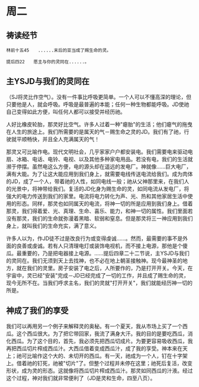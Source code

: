 # 周二

## 祷读经节
```
林前十五45　　......末后的亚当成了赐生命的灵。

提后四22　　愿主与你的灵同在......。
```

## 主YSJD与我们的灵同在

（SJ将灵比作空气）。没有一件事比呼吸更简单。一个人可以不懂高深的理论，但只要他是人，就会呼吸。呼吸是最普遍的本能；任何一种生物都能呼吸。JD使祂自己变得如此方便，叫任何人都可以接受并经历祂。

人好比橡皮轮胎，那灵好比空气。许多人过着一种"瘪胎"的生活；他们瘪气的拖曳在人生的旅途上。我们所需要的是属天的气－赐生命之灵的JD。我们有了祂，行驶就平顺畅快，并且全人充满属天的气！

那灵又可比喻作电。现代文明社会，几乎家家户户都安装电。我们需要电来驱动电扇、冰箱、电话、电铃、电视、以及其他多种家电用品。若没有电，我们的生活就濒于停摆。虽然电这么方便，电的源头却在遥远的发电厂。神就像......巨大电厂，满有大能。为了让这大能应用到我们身上，就需要电线传送电流给我们。成为肉体的JD，成了一个人，带着祂的人性，如同电线一般；祂从父神那里来，在我们人的光景中，将神带给我们。复活的JD化身为赐生命的灵，如同电流从发电厂，将强大的电力传送到我们的家里。电流将电力转化为声、光、热和其他家居生活中使用的形态。同样，那灵也如同属天的电流，将神一切的所是应用到我们身上。借着那灵，我们得着爱、光、真理、生命、喜乐、能力，和神一切的属性。我们里面若没有那灵，我们的生命就弥漫着黑暗、软弱和窒息。但是那灵将三一神应用到我们身上，就叫我们的生命充实，满了意义。

许多人以为，作JD徒不过是改良行为或变得虔诚......。然而，最需要的事不是外面的良善或虔诚。若有人只清理电灯或装饰电视机，而不接上电源，那他是个傻瓜。最重要的，乃是把电器接上电源。......提后四章二十二节说，主YSJD与我们的灵同在。我们无须到天上去找神，也不必在地上朝圣接触神。现今最神圣的地方，就在我们的灵里。房子安装了电之后，人所要作的，乃是打开开关。今天，在宇宙中，灵已经"安装"完成－JD已经完成了一切的工作，并且成了赐生命的灵，现今无所不在。当我们呼求主名，我们的灵就"打开开关"，我们就能经历神一切的所是。

## 神成了我们的享受

我们可以再用另一个例子来解释灵的奥秘。有一个夏天，我从市场上买了一个西瓜。这个西瓜很大。为了把它带回家，我流了满身大汗。我的目的是要吃西瓜，消化西瓜。为了这个目的，首先，我必须先把西瓜切成片。为要更容易吸收西瓜，我再把西瓜切片榨成西瓜汁。大西瓜借着变成西瓜汁，成了我的享受。神本来在天上；祂可比喻作这个大的、未切开的西瓜。有一天，祂成为一个人，钉在十字架上。借着祂的钉死，祂被"切片"了。但整个过程并未停在这里；祂死后复活，改变形状，成为灵的形态。这就像将西瓜切片榨成西瓜汁。那灵如同西瓜的汁液。经过这个过程，神对我们就非常便利了（JD是灵和生命，四至八页）。

